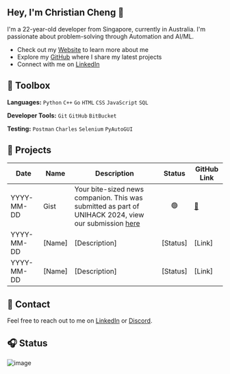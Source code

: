 ## Hey, I'm Christian Cheng 👋</h1>

I'm a 22-year-old developer from Singapore, currently in Australia. I'm passionate about problem-solving through Automation and AI/ML.

- Check out my [Website](https://christiancheng15.github.io/) to learn more about me
- Explore my [GitHub](https://github.com/christiancheng15) where I share my latest projects
- Connect with me on [LinkedIn](https://www.linkedin.com/in/christiancheng15/)

## 🧰 Toolbox

**Languages:** `Python` `C++` `Go` `HTML` `CSS` `JavaScript` `SQL`

**Developer Tools:** `Git` `GitHub` `BitBucket`

**Testing:** `Postman` `Charles` `Selenium` `PyAutoGUI`

## 🚧 Projects

| Date       | Name       | Description | Status | GitHub Link |
|------------|------------|-------------|:--------:|------|
| YYYY-MM-DD | Gist     | Your bite-sized news companion. This was submitted as part of UNIHACK 2024, view our submission [here](https://devpost.com/software/gist-ryfdhn) | 🟢 | [🔗](https://github.com/christiancheng15/UNIHACK-2024) |
| YYYY-MM-DD | [Name]     | [Description] | [Status] | [Link] |
| YYYY-MM-DD | [Name]     | [Description] | [Status] | [Link] |

## 💬 Contact

Feel free to reach out to me on [LinkedIn](https://www.linkedin.com/in/christiancheng15/) or [Discord](https://discordapp.com/users/910033554644295750).

## 🎧 Status

![image](https://discord-readme-badge.vercel.app/api?id=910033554644295750)
